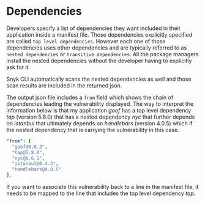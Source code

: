 # Dependencies

Developers specify a list of dependencies they want included in their application inside a manifest file. Those dependencies explicitly specified are called `top level dependencies`. However each one of those dependencies uses other dependencies and are typically referred to as `nested dependencies` or `transitive dependencies`. All the package managers install the nested dependencies without the developer having to explicitly ask for it.

Snyk CLI automatically scans the nested dependencies as well and those scan results are included in the returned json.

The output json file includes a `from` field which shows the chain of dependencies leading the vulnerability displayed. The way to interpret the information below is that my application _goof_ has a top level dependency _tap_ (version 5.8.0) that has a nested dependency _nyc_ that further depends on _istanbul_ that ultimately depends on _handlebars_ (version 4.0.5) which if the nested dependency that is carrying the vulnerability in this case.

```yaml
"from": [
  "goof@0.0.3",
  "tap@5.8.0",
  "nyc@6.6.1",
  "istanbul@0.4.3",
  "handlebars@4.0.5"
],
```

If you want to associate this vulnerability back to a line in the manifest file, it needs to be mapped to the line that includes the top level dependency _tap._
